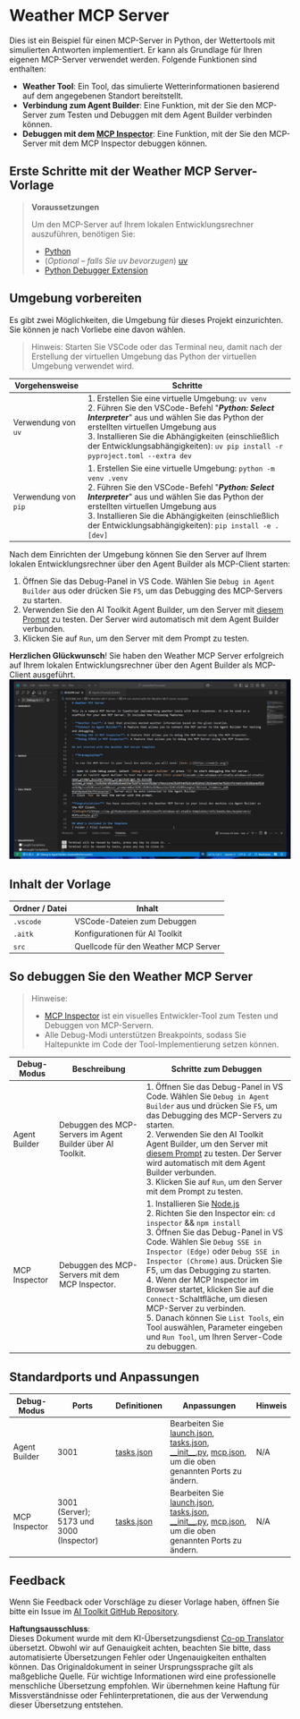 <!--
CO_OP_TRANSLATOR_METADATA:
{
  "original_hash": "999c5e7623c1e2d5e5a07c2feb39eb67",
  "translation_date": "2025-06-10T06:22:08+00:00",
  "source_file": "10-StreamliningAIWorkflowsBuildingAnMCPServerWithAIToolkit/lab3/code/weather_mcp/README.md",
  "language_code": "de"
}
-->
# Weather MCP Server

Dies ist ein Beispiel für einen MCP-Server in Python, der Wettertools mit simulierten Antworten implementiert. Er kann als Grundlage für Ihren eigenen MCP-Server verwendet werden. Folgende Funktionen sind enthalten:

- **Weather Tool**: Ein Tool, das simulierte Wetterinformationen basierend auf dem angegebenen Standort bereitstellt.
- **Verbindung zum Agent Builder**: Eine Funktion, mit der Sie den MCP-Server zum Testen und Debuggen mit dem Agent Builder verbinden können.
- **Debuggen mit dem [MCP Inspector](https://github.com/modelcontextprotocol/inspector)**: Eine Funktion, mit der Sie den MCP-Server mit dem MCP Inspector debuggen können.

## Erste Schritte mit der Weather MCP Server-Vorlage

> **Voraussetzungen**
>
> Um den MCP-Server auf Ihrem lokalen Entwicklungsrechner auszuführen, benötigen Sie:
>
> - [Python](https://www.python.org/)
> - (*Optional – falls Sie uv bevorzugen*) [uv](https://github.com/astral-sh/uv)
> - [Python Debugger Extension](https://marketplace.visualstudio.com/items?itemName=ms-python.debugpy)

## Umgebung vorbereiten

Es gibt zwei Möglichkeiten, die Umgebung für dieses Projekt einzurichten. Sie können je nach Vorliebe eine davon wählen.

> Hinweis: Starten Sie VSCode oder das Terminal neu, damit nach der Erstellung der virtuellen Umgebung das Python der virtuellen Umgebung verwendet wird.

| Vorgehensweise | Schritte |
| -------------- | -------- |
| Verwendung von `uv` | 1. Erstellen Sie eine virtuelle Umgebung: `uv venv` <br>2. Führen Sie den VSCode-Befehl "***Python: Select Interpreter***" aus und wählen Sie das Python der erstellten virtuellen Umgebung aus<br>3. Installieren Sie die Abhängigkeiten (einschließlich der Entwicklungsabhängigkeiten): `uv pip install -r pyproject.toml --extra dev` |
| Verwendung von `pip` | 1. Erstellen Sie eine virtuelle Umgebung: `python -m venv .venv` <br>2. Führen Sie den VSCode-Befehl "***Python: Select Interpreter***" aus und wählen Sie das Python der erstellten virtuellen Umgebung aus<br>3. Installieren Sie die Abhängigkeiten (einschließlich der Entwicklungsabhängigkeiten): `pip install -e .[dev]` |

Nach dem Einrichten der Umgebung können Sie den Server auf Ihrem lokalen Entwicklungsrechner über den Agent Builder als MCP-Client starten:
1. Öffnen Sie das Debug-Panel in VS Code. Wählen Sie `Debug in Agent Builder` aus oder drücken Sie `F5`, um das Debugging des MCP-Servers zu starten.
2. Verwenden Sie den AI Toolkit Agent Builder, um den Server mit [diesem Prompt](../../../../../../../../../../../open_prompt_builder) zu testen. Der Server wird automatisch mit dem Agent Builder verbunden.
3. Klicken Sie auf `Run`, um den Server mit dem Prompt zu testen.

**Herzlichen Glückwunsch**! Sie haben den Weather MCP Server erfolgreich auf Ihrem lokalen Entwicklungsrechner über den Agent Builder als MCP-Client ausgeführt.
![DebugMCP](https://raw.githubusercontent.com/microsoft/windows-ai-studio-templates/refs/heads/dev/mcpServers/mcp_debug.gif)

## Inhalt der Vorlage

| Ordner / Datei | Inhalt                                     |
| -------------- | ----------------------------------------- |
| `.vscode`    | VSCode-Dateien zum Debuggen                |
| `.aitk`   | Konfigurationen für AI Toolkit             |
| `src`   | Quellcode für den Weather MCP Server       |

## So debuggen Sie den Weather MCP Server

> Hinweise:
> - [MCP Inspector](https://github.com/modelcontextprotocol/inspector) ist ein visuelles Entwickler-Tool zum Testen und Debuggen von MCP-Servern.
> - Alle Debug-Modi unterstützen Breakpoints, sodass Sie Haltepunkte im Code der Tool-Implementierung setzen können.

| Debug-Modus | Beschreibung | Schritte zum Debuggen |
| ----------- | ------------ | --------------------- |
| Agent Builder | Debuggen des MCP-Servers im Agent Builder über AI Toolkit. | 1. Öffnen Sie das Debug-Panel in VS Code. Wählen Sie `Debug in Agent Builder` aus und drücken Sie `F5`, um das Debugging des MCP-Servers zu starten.<br>2. Verwenden Sie den AI Toolkit Agent Builder, um den Server mit [diesem Prompt](../../../../../../../../../../../open_prompt_builder) zu testen. Der Server wird automatisch mit dem Agent Builder verbunden.<br>3. Klicken Sie auf `Run`, um den Server mit dem Prompt zu testen. |
| MCP Inspector | Debuggen des MCP-Servers mit dem MCP Inspector. | 1. Installieren Sie [Node.js](https://nodejs.org/)<br>2. Richten Sie den Inspector ein: `cd inspector` && `npm install` <br>3. Öffnen Sie das Debug-Panel in VS Code. Wählen Sie `Debug SSE in Inspector (Edge)` oder `Debug SSE in Inspector (Chrome)` aus. Drücken Sie F5, um das Debugging zu starten.<br>4. Wenn der MCP Inspector im Browser startet, klicken Sie auf die `Connect`-Schaltfläche, um diesen MCP-Server zu verbinden.<br>5. Danach können Sie `List Tools`, ein Tool auswählen, Parameter eingeben und `Run Tool`, um Ihren Server-Code zu debuggen.<br> |

## Standardports und Anpassungen

| Debug-Modus | Ports | Definitionen | Anpassungen | Hinweis |
| ----------- | ----- | ------------ | ----------- | ------- |
| Agent Builder | 3001 | [tasks.json](../../../../../../10-StreamliningAIWorkflowsBuildingAnMCPServerWithAIToolkit/lab3/code/weather_mcp/.vscode/tasks.json) | Bearbeiten Sie [launch.json](../../../../../../10-StreamliningAIWorkflowsBuildingAnMCPServerWithAIToolkit/lab3/code/weather_mcp/.vscode/launch.json), [tasks.json](../../../../../../10-StreamliningAIWorkflowsBuildingAnMCPServerWithAIToolkit/lab3/code/weather_mcp/.vscode/tasks.json), [\_\_init\_\_.py](../../../../../../10-StreamliningAIWorkflowsBuildingAnMCPServerWithAIToolkit/lab3/code/weather_mcp/src/__init__.py), [mcp.json](../../../../../../10-StreamliningAIWorkflowsBuildingAnMCPServerWithAIToolkit/lab3/code/weather_mcp/.aitk/mcp.json), um die oben genannten Ports zu ändern. | N/A |
| MCP Inspector | 3001 (Server); 5173 und 3000 (Inspector) | [tasks.json](../../../../../../10-StreamliningAIWorkflowsBuildingAnMCPServerWithAIToolkit/lab3/code/weather_mcp/.vscode/tasks.json) | Bearbeiten Sie [launch.json](../../../../../../10-StreamliningAIWorkflowsBuildingAnMCPServerWithAIToolkit/lab3/code/weather_mcp/.vscode/launch.json), [tasks.json](../../../../../../10-StreamliningAIWorkflowsBuildingAnMCPServerWithAIToolkit/lab3/code/weather_mcp/.vscode/tasks.json), [\_\_init\_\_.py](../../../../../../10-StreamliningAIWorkflowsBuildingAnMCPServerWithAIToolkit/lab3/code/weather_mcp/src/__init__.py), [mcp.json](../../../../../../10-StreamliningAIWorkflowsBuildingAnMCPServerWithAIToolkit/lab3/code/weather_mcp/.aitk/mcp.json), um die oben genannten Ports zu ändern. | N/A |

## Feedback

Wenn Sie Feedback oder Vorschläge zu dieser Vorlage haben, öffnen Sie bitte ein Issue im [AI Toolkit GitHub Repository](https://github.com/microsoft/vscode-ai-toolkit/issues).

**Haftungsausschluss**:  
Dieses Dokument wurde mit dem KI-Übersetzungsdienst [Co-op Translator](https://github.com/Azure/co-op-translator) übersetzt. Obwohl wir auf Genauigkeit achten, beachten Sie bitte, dass automatisierte Übersetzungen Fehler oder Ungenauigkeiten enthalten können. Das Originaldokument in seiner Ursprungssprache gilt als maßgebliche Quelle. Für wichtige Informationen wird eine professionelle menschliche Übersetzung empfohlen. Wir übernehmen keine Haftung für Missverständnisse oder Fehlinterpretationen, die aus der Verwendung dieser Übersetzung entstehen.
